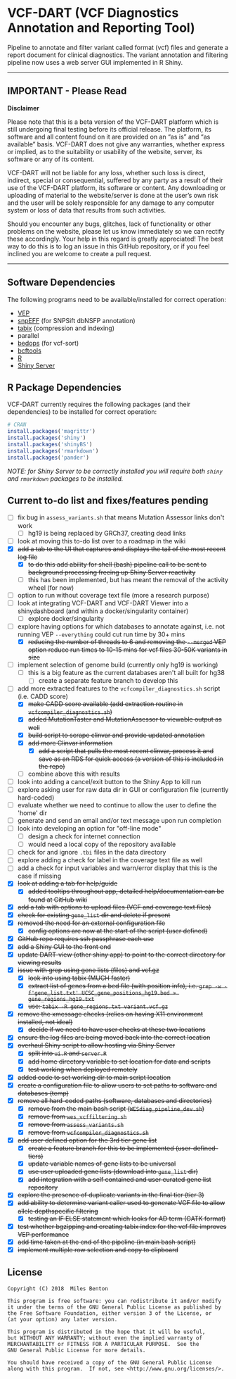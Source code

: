 # VCF-DART (VCF Diagnostics Annotation and Reporting Tool)

Pipeline to annotate and filter variant called format (vcf) files and generate a report document for clinical diagnostics. The variant annotation and filtering pipeline now uses a web server GUI implemented in R Shiny.

-----

## IMPORTANT - Please Read

**Disclaimer**

Please note that this is a beta version of the VCF-DART platform which is
still undergoing final testing before its official release. The
platform, its software and all content found on it are provided on an
“as is” and “as available” basis. VCF-DART does not give any warranties,
whether express or implied, as to the suitability or usability of the
website, server, its software or any of its content.

VCF-DART will not be liable for any loss, whether such loss is direct,
indirect, special or consequential, suffered by any party as a result
of their use of the VCF-DART platform, its software or content. Any
downloading or uploading of material to the website/server is done at the
user’s own risk and the user will be solely responsible for any
damage to any computer system or loss of data that results from such
activities.

Should you encounter any bugs, glitches, lack of functionality or
other problems on the website, please let us know immediately so we
can rectify these accordingly. Your help in this regard is greatly
appreciated! The best way to do this is to log an issue in this GitHub repository, 
or if you feel inclined you are welcome to create a pull request.

-----

## Software Dependencies

The following programs need to be available/installed for correct operation:

- [VEP](https://www.ensembl.org/vep)
- [snpEFF](snpeff.sourceforge.net/) (for SNPSift dbNSFP annotation)
- [tabix](www.htslib.org/doc/tabix.html) (compression and indexing)
- parallel
- [bedops](https://bedops.readthedocs.io/) (for vcf-sort)
- [bcftools](https://samtools.github.io/bcftools/bcftools.html)
- [R](https://www.r-project.org/)
- [Shiny Server](https://www.rstudio.com/products/shiny/shiny-server/)

## R Package Dependencies

VCF-DART currently requires the following packages (and their dependencies) to be installed for correct operation:

```R
# CRAN
install.packages('magrittr')
install.packages('shiny')
install.packages('shinyBS')
install.packages('rmarkdown')
install.packages('pander')
```

*NOTE: for Shiny Server to be correctly installed you will require both `shiny` and `rmarkdown` packages to be installed.*

## Current to-do list and fixes/features pending

- [ ] fix bug in `assess_variants.sh` that means Mutation Assessor links don't work
  - [ ] hg19 is being replaced by GRCh37, creating dead links
- [ ] look at moving this to-do list over to a roadmap in the wiki
- [x] ~~add a tab to the UI that captures and displays the tail of the most recent log file~~
  - [x] ~~to do this add ability for shell (bash) pipeline call to be sent to background processing freeing up Shiny Server reactivity~~
  - [ ] this has been implemented, but has meant the removal of the activity wheel (for now)
- [ ] option to run without coverage text file (more a research purpose)
- [ ] look at integrating VCF-DART and VCF-DART Viewer into a shinydashboard (and within a docker/singularity container)
  - [ ] explore docker/singularity
- [ ] explore having options for which databases to annotate against, i.e. not running VEP `--everything` could cut run time by 30+ mins
  - [x] ~~reducing the number of threads to 6 and removing the `--merged` VEP option reduce run times to 10-15 mins for vcf files 30-50K variants in size~~
- [ ] implement selection of genome build (currently only hg19 is working)
  - [ ] this is a big feature as the current databases aren't all built for hg38
    - [ ] create a separate feature branch to develop this  
- [ ] add more extracted features to the `vcfcompiler_diagnostics.sh` script (i.e. CADD score)
  - [x] ~~make CADD score available (add extraction routine in `vcfcompiler_diagnostics.sh`)~~
  - [x] ~~added MutationTaster and MutationAssessor to viewable output as well~~
  - [x] ~~build script to scrape clinvar and provide updated annotation~~
  - [x] ~~add more Clinvar information~~
    - [x] ~~add a script that pulls the most recent clinvar, process it and save as an RDS for quick access (a version of this is included in the repo)~~
  - [ ] combine above this with results
- [ ] look into adding a cancel/exit button to the Shiny App to kill run
- [ ] explore asking user for raw data dir in GUI or configuration file (currently hard-coded)
- [ ] evaluate whether we need to continue to allow the user to define the 'home' dir
- [ ] generate and send an email and/or text message upon run completion
- [ ] look into developing an option for "off-line mode"
  - [ ] design a check for internet connection
  - [ ] would need a local copy of the repository available
- [ ] check for and ignore `.tbi` files in the data directory
- [ ] explore adding a check for label in the coverage text file as well
- [ ] add a check for input variables and warn/error display that this is the case if missing
- [x] ~~look at adding a tab for help/guide~~
  - [x] ~~added tooltips throughout app, detailed help/documentation can be found at GitHub wiki~~
- [x] ~~add a tab with options to upload files (VCF and coverage text files)~~
- [x] ~~check for existing `gene_list` dir and delete if present~~
- [x] ~~removed the need for an external configuration file~~
  - [x] ~~config options are now at the start of the script (user defined)~~
- [x] ~~GitHub repo requires ssh passphrase each use~~  
- [x] ~~add a Shiny GUI to the front end~~  
- [x] ~~update DART-view (other shiny app) to point to the correct directory for viewing results~~
- [x] ~~issue with grep using gene lists (files) and vcf.gz~~  
  - [x] ~~look into using tabix (MUCH faster)~~  
  - [x] ~~extract list of genes from a bed file (with position info), i.e. `grep -w -f'gene_list.txt' UCSC_gene_positions_hg19.bed > gene_regions_hg19.txt`~~  
  - [x] ~~use: `tabix -R gene_regions.txt variant.vcf.gz`~~  
- [x] ~~remove the xmessage checks (relies on having X11 environment installed, not ideal)~~
  - [x] ~~decide if we need to have user checks at these two locations~~
- [x] ~~ensure the log files are being moved back into the correct location~~
- [x] ~~overhaul Shiny script to allow hosting via Shiny Server~~
  - [x] ~~split into `ui.R` and `server.R`~~
  - [x] ~~add home directory variable to set location for data and scripts~~
  - [x] ~~test working when deployed remotely~~
- [x] ~~added code to set working dir to main script location~~
- [x] ~~create a configuration file to allow users to set paths to software and databases (temp)~~
- [x] ~~remove all hard-coded paths (software, databases and directories)~~
  - [x] ~~remove from the main bash script (`WESdiag_pipeline_dev.sh`)~~
  - [x] ~~remove from `wes_vcffiltering.sh`~~
  - [x] ~~remove from `assess_variants.sh`~~
  - [x] ~~remove from `vcfcompiler_diagnostics.sh`~~
- [x] ~~add user defined option for the 3rd tier gene list~~
  - [x] ~~create a feature branch for this to be implemented (user-defined-tiers)~~
  - [x] ~~update variable names of gene lists to be universal~~
  - [x] ~~use user uploaded gene lists (download into `gene_list` dir)~~
  - [x] ~~add integration with a self contained and user curated gene list repository~~
- [x] ~~explore the presence of duplicate variants in the final tier (tier 3)~~
- [x] ~~add ability to determine variant caller used to generate VCF file to allow allele depthspecific filtering~~
  - [x] ~~testing an IF ELSE statement which looks for AD term (GATK format)~~
- [x] ~~test whether bgzipping and creating tabix index for the vcf file improves VEP performance~~
- [x] ~~add time taken at the end of the pipeline (in main bash script)~~
- [x] ~~implement multiple row selection and copy to clipboard~~

## License

    Copyright (C) 2018  Miles Benton

    This program is free software: you can redistribute it and/or modify
    it under the terms of the GNU General Public License as published by
    the Free Software Foundation, either version 3 of the License, or
    (at your option) any later version.

    This program is distributed in the hope that it will be useful,
    but WITHOUT ANY WARRANTY; without even the implied warranty of
    MERCHANTABILITY or FITNESS FOR A PARTICULAR PURPOSE.  See the
    GNU General Public License for more details.

    You should have received a copy of the GNU General Public License
    along with this program.  If not, see <http://www.gnu.org/licenses/>.
